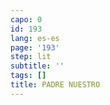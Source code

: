 ```yaml
---
capo: 0
id: 193
lang: es-es
page: '193'
step: lit
subtitle: ''
tags: []
title: PADRE NUESTRO
---
```


